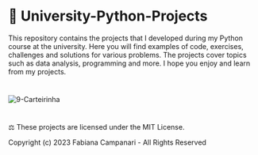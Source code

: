 #  🚀 University-Python-Projects


This repository contains the projects that I developed during my Python course at the university. Here you will find examples of code, exercises, challenges and solutions for various problems. The projects cover topics such as data analysis, programming and more. I hope you enjoy and learn from my projects.

#

![9-Carteirinha](https://github.com/FabianaCampanari/University-Python-Projects/assets/113218619/ca38e868-5167-4ca0-8539-b2190eaf585d)

#

⚖︎ These projects are licensed under the MIT License.

Copyright (c) 2023 Fabiana Campanari - All Rights Reserved
